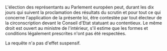 L'élection des représentants au Parlement européen peut, durant les dix jours qui suivent la proclamation des résultats du scrutin et pour tout ce qui concerne l'application de la présente loi, être contestée par tout électeur de la circonscription devant le Conseil d'Etat statuant au contentieux. Le même droit est ouvert au ministre de l'intérieur, s'il estime que les formes et conditions légalement prescrites n'ont pas été respectées.

La requête n'a pas d'effet suspensif.
